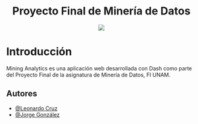 <h1 align="center"> Proyecto Final de Minería de Datos </h1>

<p align="center">
  <img src="https://user-images.githubusercontent.com/68305096/229203880-6a951dc9-3557-49b6-a37f-df7130eb52d4.PNG">
</p>

# Introducción

Mining Analytics es una aplicación web desarrollada con Dash como parte del Proyecto Final de la asignatura de Minería de Datos, FI UNAM. 

## Autores

- [@Leonardo Cruz](https://github.com/chow-chow)
- [@Jorge González](https://github.com/JTGlez)
